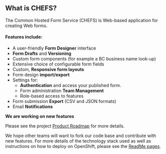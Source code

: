 ## What is CHEFS?

The Common Hosted Form Service (CHEFS) is Web-based application for creating Web forms.

#### Features include:

- A user-friendly **Form Designer** interface
- **Form Drafts** and **Versioning**
- Custom form components (for example a BC business name look-up)
- Extensive choice of configurable form fields
- Custom, **Responsive form layouts**
- Form design **import/export**
- Settings for:
  - **Authentication** and access your published form.
  - Form administration **Team Management**
  - Role-based access to features
- Form submission **Export** (CSV and JSON formats)
- Email **Notifications**

**We are working on new features**

Please see the project [Product Roadmap](Product-Roadmap) for more details.

We hope other teams will want to fork our code base and contribute with new features.
For more details of the technology stack used as well as instructions on how to deploy on OpenShift, please see the [ReadMe pages](https://github.com/bcgov/common-hosted-form-service/blob/master/README.md).
